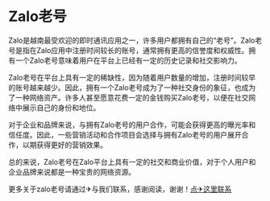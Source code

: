 # Zalo老号

Zalo是越南最受欢迎的即时通讯应用之一，许多用户都拥有自己的“老号”。Zalo老号是指在Zalo应用中注册时间较长的账号，通常拥有更高的信誉度和权威性。拥有一个Zalo老号意味着用户在平台上已经有一定的历史记录和社交影响力。

Zalo老号在平台上具有一定的稀缺性，因为随着用户数量的增加，注册时间较早的账号越来越少。因此，拥有一个Zalo老号成为了一种社交身份的象征，也成为了一种网络资产。许多人甚至愿意花费一定的金钱购买Zalo老号，以便在社交网络中展示自己的身份和地位。

对于企业和品牌来说，与拥有Zalo老号的用户合作，可能会获得更高的曝光率和信任度。因此，一些营销活动和合作项目会选择与拥有Zalo老号的用户展开合作，以期获得更好的营销效果。

总的来说，Zalo老号在Zalo平台上具有一定的社交和商业价值，对于个人用户和企业品牌来说都是一种宝贵的网络资源。

更多关于zalo老号请通过✈与我们联系，感谢阅读，谢谢！[点✈这里联系](https://sms.k02.cc)